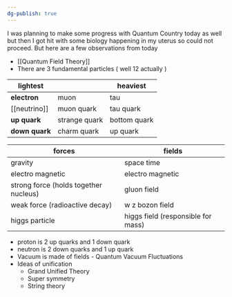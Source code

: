 ```yaml
---
dg-publish: true
---
```

I was planning to make some progress with Quantum Country today as well but then I got hit with some biology happening in my uterus so could not proceed. But here are a few observations from today

- [[Quantum Field Theory]] 
- There are 3 fundamental particles ( well 12 actually )

| lightest |  | heaviest |
| ---- | ---- | ---- |
| **electron** | muon | tau |
| [[neutrino]] | muon quark | tau quark |
| **up quark** | strange quark | bottom quark |
| **down quark** | charm quark | up quark |

| forces | fields |
| ---- | ----- |
| gravity | space time |
| electro magnetic | electro magnetic |
| strong force (holds together nucleus) | gluon field |
| weak force (radioactive decay) | w z bozon field | 
| higgs particle | higgs field (responsible for mass) |

- proton is 2 up quarks and 1 down quark
- neutron is 2 down quarks and 1 up quark 
- Vacuum is made of fields - Quantum Vacuum Fluctuations 
- Ideas of unification 
	- Grand Unified Theory
	- Super symmetry
	- String theory 